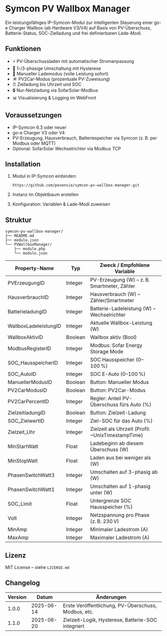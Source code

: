 # Symcon PV Wallbox Manager

Ein leistungsfähiges IP-Symcon-Modul zur intelligenten Steuerung einer go-e Charger Wallbox (ab Hardware V3/V4) auf Basis von PV-Überschuss, Batterie-Status, SOC-Zielladung und frei definierbaren Lade-Modi.

## Funktionen

- ⚡ PV-Überschussladen mit automatischer Stromanpassung
- 🔄 1-/3-phasige Umschaltung mit Hysterese
- 🔘 Manueller Lademodus (volle Leistung sofort)
- ☀️ PV2Car-Modus (prozentuale PV-Zuweisung)
- ⏰ Zielladung bis Uhrzeit und SOC
- 🔒 Nur-Netzladung via SofarSolar-Modbus
- 📊 Visualisierung & Logging im WebFront

## Voraussetzungen

- IP-Symcon 6.3 oder neuer
- go-e Charger V3 oder V4
- PV-Erzeugung, Hausverbrauch, Batteriespeicher via Symcon (z. B. per Modbus oder MQTT)
- Optional: SofarSolar Wechselrichter via Modbus TCP

## Installation

1. Modul in IP-Symcon einbinden:
    ```
    https://github.com/pesensie/symcon-pv-wallbox-manager.git
    ```

2. Instanz im Objektbaum erstellen

3. Konfiguration: Variablen & Lade-Modi zuweisen

## Struktur

```text
symcon-pv-wallbox-manager/
├── README.md
├── module.json
└── PVWallboxManager/
    ├── module.php
    └── module.json
```


| Property-Name         | Typ     | Zweck / Empfohlene Variable                        |
| --------------------- | ------- | -------------------------------------------------- |
| PVErzeugungID         | Integer | PV-Erzeugung (W) – z. B. Smartmeter, Zähler        |
| HausverbrauchID       | Integer | Hausverbrauch (W) – Zähler/Smartmeter              |
| BatterieladungID      | Integer | Batterie-Ladeleistung (W) – Wechselrichter         |
| WallboxLadeleistungID | Integer | Aktuelle Wallbox-Leistung (W)                      |
| WallboxAktivID        | Boolean | Wallbox aktiv (Bool)                               |
| ModbusRegisterID      | Integer | Modbus: Sofar Energy Storage Mode                  |
| SOC\_HausspeicherID   | Integer | SOC Hausspeicher (0–100 %)                         |
| SOC\_AutoID           | Integer | SOC E-Auto (0–100 %)                               |
| ManuellerModusID      | Boolean | Button: Manueller Modus                            |
| PV2CarModusID         | Boolean | Button: PV2Car-Modus                               |
| PV2CarPercentID       | Integer | Regler: Anteil PV-Überschuss fürs Auto (%)         |
| ZielzeitladungID      | Boolean | Button: Zielzeit-Ladung                            |
| SOC\_ZielwertID       | Integer | Ziel-SOC für das Auto (%)                          |
| Zielzeit\_Uhr         | Integer | Zielzeit als Uhrzeit (Profil: \~UnixTimestampTime) |
| MinStartWatt          | Float   | Ladebeginn ab diesem Überschuss (W)                |
| MinStopWatt           | Float   | Laden aus bei weniger als (W)                      |
| PhasenSwitchWatt3     | Integer | Umschalten auf 3-phasig ab (W)                     |
| PhasenSwitchWatt1     | Integer | Umschalten auf 1-phasig unter (W)                  |
| SOC\_Limit            | Float   | Untergrenze SOC Hausspeicher (%)                   |
| Volt                  | Integer | Netzspannung pro Phase (z. B. 230 V)               |
| MinAmp                | Integer | Minimaler Ladestrom (A)                            |
| MaxAmp                | Integer | Maximaler Ladestrom (A)                            |


## Lizenz

MIT License – siehe `LICENSE.md`

## Changelog

| Version | Datum       | Änderungen                                          |
|---------|-------------|----------------------------------------------------|
| 1.0.0   | 2025-06-14  | Erste Veröffentlichung, PV-Überschuss, Modbus, etc.|
| 1.1.0   | 2025-06-20  | Zielzeit-Logik, Hysterese, Batterie-SOC integriert |

